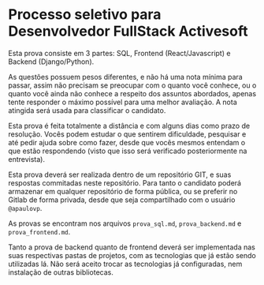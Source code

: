 # Processo seletivo para Desenvolvedor FullStack Activesoft

Esta prova consiste em 3 partes: SQL, Frontend (React/Javascript) e Backend (Django/Python).

As questões possuem pesos diferentes, e não há uma nota mínima para passar, assim não precisam
se preocupar com o quanto você conhece, ou o quanto você ainda não conhece a respeito dos
assuntos abordados, apenas tente responder o máximo possível para uma melhor avaliação.
A nota atingida será usada para classificar o candidato.

Esta prova é feita totalmente a distância e com alguns dias como prazo de resolução.
Vocês podem estudar o que sentirem dificuldade, pesquisar e até pedir ajuda sobre como fazer,
desde que vocês mesmos entendam o que estão respondendo (visto que isso será verificado
posteriormente na entrevista).

Esta prova deverá ser realizada dentro de um repositório GIT, e suas respostas commitadas neste
repositório. Para tanto o candidato poderá armazenar em qualquer repositório de forma pública, ou se preferir
no Gitlab de forma privada, desde que seja compartilhado com o usuário `@apaulovp`.

As provas se encontram nos arquivos `prova_sql.md`, `prova_backend.md` e `prova_frontend.md`.

Tanto a prova de backend quanto de frontend deverá ser implementada nas suas respectivas pastas de projetos, com
as tecnologias que já estão sendo utilizadas lá. Não será aceito trocar as tecnologias já configuradas, nem instalação
de outras bibliotecas.
